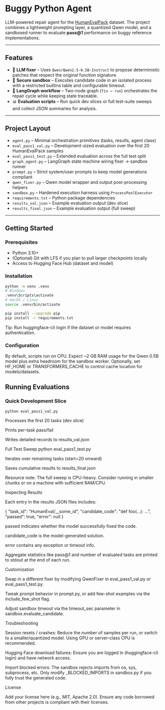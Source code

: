 # Buggy Python Agent

LLM-powered repair agent for the [HumanEvalPack](https://huggingface.co/datasets/bigcode/humanevalpack) dataset. The project combines a lightweight prompting layer, a quantized Qwen model, and a sandboxed runner to evaluate **pass@1** performance on buggy reference implementations.

---

## Features

- 🔧 **LLM fixer** – Uses `Qwen/Qwen2.5-0.5B-Instruct` to propose deterministic patches that respect the original function signature.
- 🧪 **Secure sandbox** – Executes candidate code in an isolated process with a restricted builtins table and configurable timeout.
- 🔁 **LangGraph workflow** – Two-node graph (`fix → run`) orchestrates the repair cycle while keeping state traceable.
- 📊 **Evaluation scripts** – Run quick dev slices or full test-suite sweeps and collect JSON summaries for analysis.

---

## Project Layout

- `agent.py` – Minimal orchestration primitives (tasks, results, agent class)
- `eval_pass1_val.py` – Development-sized evaluation over the first 20 HumanEvalPack samples
- `eval_pass1_test.py` – Extended evaluation across the full test split
- `graph_agent.py` – LangGraph state machine wiring fixer → sandbox runner
- `prompt.py` – Strict system/user prompts to keep model generations compliant
- `qwen_fixer.py` – Qwen model wrapper and output post-processing helpers
- `sandbox.py` – Hardened execution harness using `ProcessPoolExecutor`
- `requirements.txt` – Python package dependencies
- `results_val.json` – Example evaluation output (dev slice)
- `results_final.json` – Example evaluation output (full sweep)

---

## Getting Started

### Prerequisites

- Python 3.10+
- (Optional) Git with LFS if you plan to pull larger checkpoints locally
- Access to Hugging Face Hub (dataset and model)

### Installation

```bash
python -m venv .venv
# Windows
.venv\Scripts\activate
# macOS / Linux
source .venv/bin/activate

pip install --upgrade pip
pip install -r requirements.txt
```

Tip: Run huggingface-cli login if the dataset or model requires authentication.

### Configuration

By default, scripts run on CPU. Expect ~2 GB RAM usage for the Qwen 0.5B model plus extra headroom for the sandbox worker.
Optionally, set HF_HOME or TRANSFORMERS_CACHE to control cache location for models/datasets.

## Running Evaluations
### Quick Development Slice 
```
python eval_pass1_val.py
```

Processes the first 20 tasks (dev slice)

Prints per-task pass/fail

Writes detailed records to results_val.json

Full Test Sweep
python eval_pass1_test.py


Iterates over remaining tasks (start=20 onward)

Saves cumulative results to results_final.json

Resource note: The full sweep is CPU-heavy. Consider running in smaller chunks or on a machine with sufficient RAM/CPU.

Inspecting Results

Each entry in the results JSON files includes:

{
  "task_id": "HumanEval/__some_id",
  "candidate_code": "def foo(...): ...",
  "passed": true,
  "error": null
}


passed indicates whether the model successfully fixed the code.

candidate_code is the model-generated solution.

error contains any exception or timeout info.

Aggregate statistics like pass@1 and number of evaluated tasks are printed to stdout at the end of each run.

Customization

Swap in a different fixer by modifying QwenFixer in eval_pass1_val.py or eval_pass1_test.py.

Tweak prompt behavior in prompt.py, or add few-shot examples via the include_few_shot flag.

Adjust sandbox timeout via the timeout_sec parameter in sandbox.evaluate_candidate.

Troubleshooting

Session resets / crashes: Reduce the number of samples per run, or switch to a smaller/quantized model. Using GPU or server-class CPU is recommended.

Hugging Face download failures: Ensure you are logged in (huggingface-cli login) and have network access.

Import blocked errors: The sandbox rejects imports from os, sys, subprocess, etc. Only modify _BLOCKED_IMPORTS in sandbox.py if you fully trust the generated code.

License

Add your license here (e.g., MIT, Apache 2.0). Ensure any code borrowed from other projects is compliant with their licenses.



